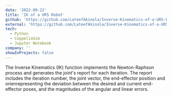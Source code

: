 ```yaml
---
date: '2022-09-22'
title: 'IK of a UR5 Robot'
github: 'https://github.com/LateefAkinola/Inverse-Kinematics-of-a-UR5-Robot'
external: 'https://github.com/LateefAkinola/Inverse-Kinematics-of-a-UR5-Robot'
tech:
  - Python
  - CoppeliaSim
  - Jupyter Notebook
company: ''
showInProjects: false
---
```


The Inverse Kinematics (IK) function implements the Newton-Raphson process and generates the joint's report for each iteration. The report includes the iteration number, the joint vector, the end-effector position and orienrepresenting the deviation between the desired and current end-effector poses, and the magnitudes of the angular and linear errors.

